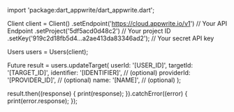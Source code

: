 import 'package:dart_appwrite/dart_appwrite.dart';

Client client = Client()
  .setEndpoint('https://cloud.appwrite.io/v1') // Your API Endpoint
  .setProject('5df5acd0d48c2') // Your project ID
  .setKey('919c2d18fb5d4...a2ae413da83346ad2'); // Your secret API key

Users users = Users(client);

Future result = users.updateTarget(
  userId: '[USER_ID]',
  targetId: '[TARGET_ID]',
  identifier: '[IDENTIFIER]', // (optional)
  providerId: '[PROVIDER_ID]', // (optional)
  name: '[NAME]', // (optional)
);

result.then((response) {
  print(response);
}).catchError((error) {
  print(error.response);
});
